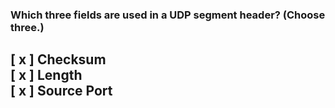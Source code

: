 ### Which three fields are used in a UDP segment header? (Choose three.)
[ x ] Checksum  
[ x ] Length  
[ x ] Source Port  
---
